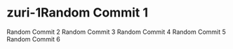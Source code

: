 # zuri-1Random Commit 1
Random Commit 2
Random Commit 3
Random Commit 4
Random Commit 5
Random Commit 6
